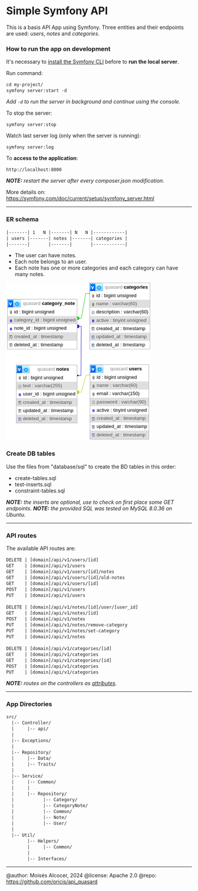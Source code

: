 # Simple Symfony API

This is a basis API App using Symfony.
Three entities and their endpoints are used: *users*, *notes* and *categories*.

### How to run the app on development

It's necessary to [install the Symfony CLI](https://symfony.com/download#step-1-install-symfony-cli)
before to **run the local server**.

Run command:

    cd my-project/
    symfony server:start -d

*Add `-d` to run the server in background and continue using the console.*

To stop the server:

    symfony server:stop

Watch last server log (only when the server is running):

    symfony server:log


To **access to the application**:

    http://localhost:8000

***NOTE:** restart the server after every composer.json modification.*

More details on: https://symfony.com/doc/current/setup/symfony_server.html

***

### ER schema

    |-------| 1   N |-------| N   N |------------|
    | users |-------| notes |-------| categories |
    |-------|       |-------|       |------------|

 - The user can have notes.
 - Each note belongs to an user.
 - Each note has one or more categories and each category can have many notes.

![BD diagram](./docs/images/bd.png)

### Create DB tables

Use the files from "database/sql" to create the BD tables in this order:

 - create-tables.sql
 - test-inserts.sql
 - constraint-tables.sql

***NOTE:** the inserts are optional, use to check on first place some GET endpoints.*
***NOTE:** the provided SQL was tested on MySQL 8.0.36 on Ubuntu.*

***

### API routes

The available API routes are:

    DELETE | [domain]/api/v1/users/[id]
    GET    | [domain]/api/v1/users
    GET    | [domain]/api/v1/users/[id]/notes
    GET    | [domain]/api/v1/users/[id]/old-notes
    GET    | [domain]/api/v1/users/[id]
    POST   | [domain]/api/v1/users
    PUT    | [domain]/api/v1/users

    DELETE | [domain]/api/v1/notes/[id]/user/[user_id]
    GET    | [domain]/api/v1/notes/[id]
    POST   | [domain]/api/v1/notes
    PUT    | [domain]/api/v1/notes/remove-category
    PUT    | [domain]/api/v1/notes/set-category
    PUT    | [domain]/api/v1/notes

    DELETE | [domain]/api/v1/categories/[id]
    GET    | [domain]/api/v1/categories
    GET    | [domain]/api/v1/categories/[id]
    POST   | [domain]/api/v1/categories
    PUT    | [domain]/api/v1/categories

***NOTE:** routes on the controllers as*
*[attributes](https://symfony.com/doc/current/best_practices.html#best-practice-controller-attributes).*

***

### App Directories

    src/
      |-- Controller/
      |     |-- api/
      |
      |-- Exceptions/
      |
      |-- Repository/
      |     |-- Data/
      |     |-- Traits/
      |
      |-- Service/
      |     |-- Common/
      |     |
      |     |-- Repository/
      |           |-- Category/
      |           |-- CategoryNote/
      |           |-- Common/
      |           |-- Note/
      |           |-- User/
      |
      |-- Util/
            |-- Helpers/
            |     |-- Common/
            |
            |-- Interfaces/

***

@author:  Moisés Alcocer, 2024
@license: Apache 2.0
@repo:    https://github.com/oricis/api_quasard
